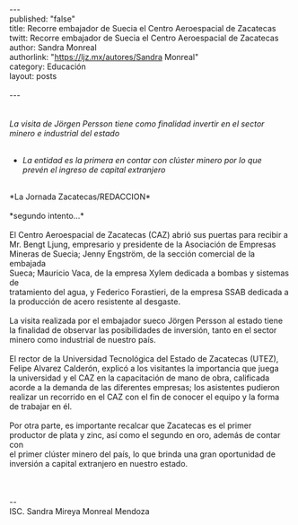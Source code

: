 ---<br />
published: "false"<br />
title: Recorre embajador de Suecia el Centro Aeroespacial de Zacatecas<br />
twitt: Recorre embajador de Suecia el Centro Aeroespacial de Zacatecas<br />
author: Sandra Monreal<br />
authorlink: "https://ljz.mx/autores/Sandra Monreal"<br />
category: Educación<br />
layout: posts<br />
<br />
---<br />
<br />
<br />
*La visita de Jörgen Persson tiene como finalidad invertir en el sector<br />
minero e industrial del estado*<br />
<br />
   - *La entidad es la primera en contar con clúster minero por lo que<br />
   prevén el ingreso de capital extranjero*<br />
<br />
*La Jornada Zacatecas/REDACCION*<br />
<br />
*segundo intento...*<br />
<br />
El Centro Aeroespacial de Zacatecas (CAZ)  abrió sus puertas para recibir a<br />
Mr. Bengt Ljung, empresario y presidente  de la Asociación de Empresas<br />
Mineras de Suecia; Jenny Engström, de la sección comercial de la embajada<br />
Sueca; Mauricio Vaca, de la empresa Xylem dedicada a bombas y sistemas de<br />
tratamiento del agua,  y Federico Forastieri, de la empresa SSAB dedicada a<br />
la producción de acero resistente al desgaste.<br />
<br />
La visita realizada por el embajador sueco Jörgen Persson al estado tiene<br />
la finalidad de observar las posibilidades de inversión, tanto en el sector<br />
minero como industrial de nuestro país.<br />
<br />
El rector de la Universidad Tecnológica del Estado de Zacatecas (UTEZ),<br />
Felipe Alvarez Calderón, explicó a los visitantes la importancia que juega<br />
la universidad y el CAZ en la capacitación de mano de obra, calificada<br />
acorde a la demanda de las diferentes empresas; los asistentes pudieron<br />
realizar un recorrido en el CAZ con el fin de conocer el equipo y la forma<br />
de trabajar en él.<br />
<br />
Por otra parte, es importante recalcar que  Zacatecas es el primer<br />
productor de plata y zinc, así como el segundo en oro, además de contar con<br />
el primer clúster minero del país, lo que brinda una gran oportunidad de<br />
inversión a capital extranjero en nuestro estado.<br />
<br />
<br />
<br />
-- <br />
ISC. Sandra Mireya Monreal Mendoza<br />
<br />
